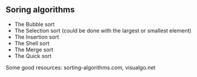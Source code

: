 ## Soring algorithms 

- The Bubble sort
- The Selection sort (could be done with the largest or smallest element)
- The Insertion sort
- The Shell sort
- The Merge sort
- The Quick sort

Some good resources: sorting-algorithms.com, visualgo.net
